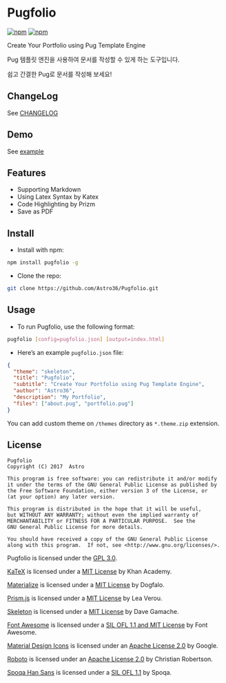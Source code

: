 # Pugfolio
[![npm](https://img.shields.io/npm/v/pugfolio.svg)](https://www.npmjs.com/package/pugfolio) [![npm](https://img.shields.io/npm/dt/pugfolio.svg)](https://www.npmjs.com/package/pugfolio)

Create Your Portfolio using Pug Template Engine

Pug 템플릿 엔진을 사용하여 문서를 작성할 수 있게 하는 도구입니다.

쉽고 간결한 Pug로 문서를 작성해 보세요!

## ChangeLog
See [CHANGELOG](./CHANGELOG.md)

## Demo
See [example](http://astro36.me/Pugfolio/example/)

## Features
- Supporting Markdown
- Using Latex Syntax by Katex
- Code Highlighting by Prizm
- Save as PDF

## Install
- Install with npm:
``` bash
npm install pugfolio -g
```
- Clone the repo:
``` bash
git clone https://github.com/Astro36/Pugfolio.git
```

## Usage
- To run Pugfolio, use the following format:
``` bash
pugfolio [config=pugfolio.json] [output=index.html]
```

- Here’s an example `pugfolio.json` file:
```json
{
  "theme": "skeleton",
  "title": "Pugfolio",
  "subtitle": "Create Your Portfolio using Pug Template Engine",
  "author": "Astro36",
  "description": "My Portfolio",
  "files": ["about.pug", "portfolio.pug"]
}
```
You can add custom theme on `/themes` directory as `*.theme.zip` extension.


## License
```
Pugfolio
Copyright (C) 2017  Astro

This program is free software: you can redistribute it and/or modify
it under the terms of the GNU General Public License as published by
the Free Software Foundation, either version 3 of the License, or
(at your option) any later version.

This program is distributed in the hope that it will be useful,
but WITHOUT ANY WARRANTY; without even the implied warranty of
MERCHANTABILITY or FITNESS FOR A PARTICULAR PURPOSE.  See the
GNU General Public License for more details.

You should have received a copy of the GNU General Public License
along with this program.  If not, see <http://www.gnu.org/licenses/>.
```

Pugfolio is licensed under the [GPL 3.0](./LICENSE).

[KaTeX](https://khan.github.io/KaTeX/) is licensed under a [MIT License](https://github.com/Khan/KaTeX/blob/master/LICENSE.txt) by Khan Academy.

[Materialize](http://materializecss.com/) is licensed under a [MIT License](https://github.com/Dogfalo/materialize/blob/master/LICENSE) by Dogfalo.

[Prism.js](http://prismjs.com) is licensed under a [MIT License](https://github.com/PrismJS/prism/blob/gh-pages/LICENSE) by Lea Verou.

[Skeleton](http://getskeleton.com) is licensed under a [MIT License](https://github.com/dhg/Skeleton/blob/master/LICENSE.md) by Dave Gamache.

[Font Awesome](http://fontawesome.io/) is licensed under a [SIL OFL 1.1 and MIT License](http://fontawesome.io/license/) by Font Awesome.

[Material Design Icons](https://material.io/icons/) is licensed under an [Apache License 2.0](https://github.com/google/material-design-icons/blob/master/LICENSE) by Google.

[Roboto](https://fonts.google.com/specimen/Roboto) is licensed under an [Apache License 2.0](http://www.apache.org/licenses/LICENSE-2.0) by Christian Robertson.

[Spoqa Han Sans](https://spoqa.github.io/spoqa-han-sans/ko-KR/) is licensed under a [SIL OFL 1.1](https://github.com/spoqa/spoqa-han-sans/blob/master/LICENSE) by Spoqa.
